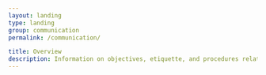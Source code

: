 ```yaml
---
layout: landing
type: landing
group: communication
permalink: /communication/

title: Overview
description: Information on objectives, etiquette, and procedures related to writing for Azavea.
---
```

